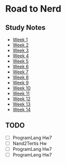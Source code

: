 # Road to Nerd

## Study Notes
- [Week 1](https://github.com/alfredtso/Roadmap/blob/master/Week1.md)
- [Week 2](https://github.com/alfredtso/Roadmap/blob/master/Week2.md)
- [Week 3](https://github.com/alfredtso/Roadmap/blob/master/Week3.md)
- [Week 4](https://github.com/alfredtso/Roadmap/blob/master/Week4.md)
- [Week 5](https://github.com/alfredtso/Roadmap/blob/master/Week5.md)
- [Week 6](https://github.com/alfredtso/Roadmap/blob/master/Week6.md)
- [Week 7](https://github.com/alfredtso/Roadmap/blob/master/Week7.md)
- [Week 8](https://github.com/alfredtso/Roadmap/blob/master/Week8.md)
- [Week 9](https://github.com/alfredtso/Roadmap/blob/master/Week9.md)
- [Week 10](https://github.com/alfredtso/Roadmap/blob/master/Week10.md)
- [Week 11](https://github.com/alfredtso/Roadmap/blob/master/Week11.md)
- [Week 12](https://github.com/alfredtso/Roadmap/blob/master/Week12.md)
- [Week 13](https://github.com/alfredtso/Roadmap/blob/master/Week13.md)
- [Week 14](https://github.com/alfredtso/Roadmap/blob/master/Week14.md)

## TODO
- [ ] ProgramLang Hw7
- [ ] Nand2Tertis Hw
- [ ] ProgramLang Hw7
- [ ] ProgramLang Hw7
